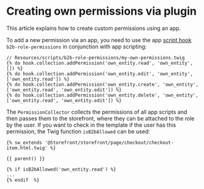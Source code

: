 # Creating own permissions via plugin

This article explains how to create custom permissions using an app.

To add a new permission via an app, you need to use the app [script hook](../../../../resources/references/app-reference/script-reference/script-hooks-reference) `b2b-role-permissions` in conjunction with app scripting:

```twig
// Resources/scripts/b2b-role-permissions/my-own-permissions.twig
{% do hook.collection.addPermission('own_entity.read', 'own_entity', []) %}
{% do hook.collection.addPermission('own_entity.edit', 'own_entity', ['own_entity.read']) %}
{% do hook.collection.addPermission('own_entity.create', 'own_entity', ['own_entity.read', 'own_entity.edit']) %}
{% do hook.collection.addPermission('own_entity.delete', 'own_entity', ['own_entity.read', 'own_entity.edit']) %}
```

The `PermissionCollector` collects the permissions of all app scripts and then passes them to the storefront, where they can be attached to the role by the user.
If you want to check in the template if the user has this permission, the Twig function `isB2bAllowed` can be used:

```twig
{% sw_extends '@Storefront/storefront/page/checkout/checkout-item.html.twig' %}

{{ parent() }}

{% if isB2bAllowed('own_entity.read') %}
...
{% endif  %}
```
